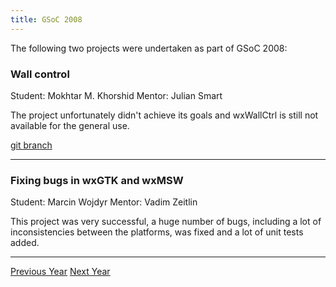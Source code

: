 ```yaml
---
title: GSoC 2008
---
```


The following two projects were undertaken as part of GSoC 2008:

### Wall control
Student: Mokhtar M. Khorshid
Mentor: Julian Smart

The project unfortunately didn't achieve its goals and wxWallCtrl is still
not available for the general use.

[git branch](https://github.com/wxWidgets/wxWidgets/tree/SOC2008_WXWALLCTRL)

----

### Fixing bugs in wxGTK and wxMSW
Student: Marcin Wojdyr
Mentor: Vadim Zeitlin

This project was very successful, a huge number of bugs, including a lot of
inconsistencies between the platforms, was fixed and a lot of unit tests added.

----

<p class="my-5 text-center">
  <a href="../2007/" class="btn btn-lg btn-outline-primary"><i class="fas fa-arrow-alt-circle-left fa-fw"></i> Previous Year</a>
  <a href="../2009/" class="btn btn-lg btn-outline-primary">Next Year <i class="fas fa-arrow-alt-circle-right fa-fw"></i></a>
</p>
